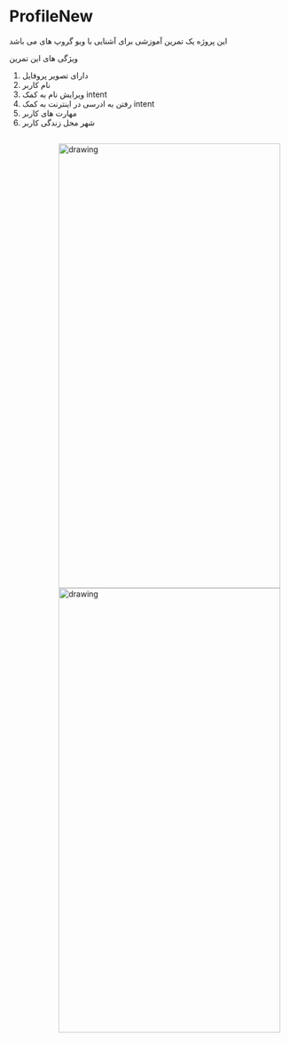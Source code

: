 # ProfileNew
این پروژه یک تمرین آموزشی برای آشنایی با ویو گروپ های می باشد

ویژگی های این تمرین 

1. دارای تصویر پروفایل 
2. نام کاربر 
3.  ویرایش نام به کمک intent
4.  رفتن به ادرسی در اینترنت به کمک intent 
5. مهارت های کاربر 
6. شهر محل زندگی کاربر 


<div style="margin:0 auto;padding:15px;display:inline-block">
 <img src="https://github.com/MehrdadTabesh/ProfileNew/raw/master/profile.png" alt="drawing" width="400px" height="800px" style="max-width:100%;float: right;"><img src="https://github.com/MehrdadTabesh/ProfileNew/blob/master/edit.png" style="float:right" alt="drawing" width="400px" height="800px" margin="10px"/>
</div>

